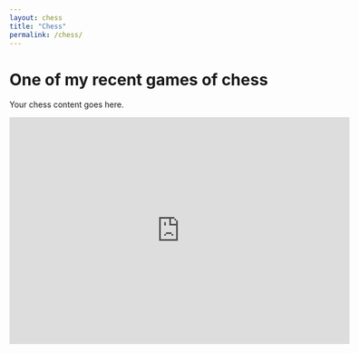 ```yaml
---
layout: chess
title: "Chess"
permalink: /chess/
---
```


# One of my recent games of chess

Your chess content goes here.

<iframe src="https://www.chess.com/embed/game/live/123442777160" 
width="600" height="400" frameborder="0"></iframe>